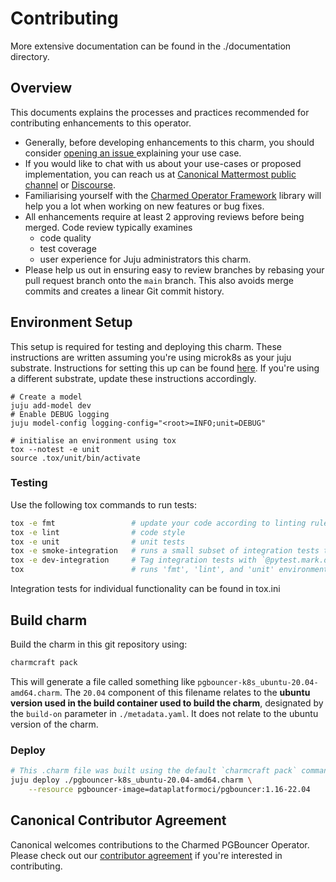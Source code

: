 # Contributing

More extensive documentation can be found in the ./documentation directory.

## Overview

This documents explains the processes and practices recommended for contributing enhancements to this operator.

- Generally, before developing enhancements to this charm, you should consider [opening an issue
  ](https://github.com/canonical/pgbouncer-k8s-operator/issues) explaining your use case.
- If you would like to chat with us about your use-cases or proposed implementation, you can reach
  us at [Canonical Mattermost public channel](https://chat.charmhub.io/charmhub/channels/charm-dev)
  or [Discourse](https://discourse.charmhub.io/).
- Familiarising yourself with the [Charmed Operator Framework](https://juju.is/docs/sdk) library
  will help you a lot when working on new features or bug fixes.
- All enhancements require at least 2 approving reviews before being merged. Code review typically examines
  - code quality
  - test coverage
  - user experience for Juju administrators this charm.
- Please help us out in ensuring easy to review branches by rebasing your pull request branch onto
  the `main` branch. This also avoids merge commits and creates a linear Git commit history.

## Environment Setup

This setup is required for testing and deploying this charm. These instructions are written assuming you're using microk8s as your juju substrate. Instructions for setting this up can be found [here](https://juju.is/docs/olm/microk8s). If you're using a different substrate, update these instructions accordingly.

```shell
# Create a model
juju add-model dev
# Enable DEBUG logging
juju model-config logging-config="<root>=INFO;unit=DEBUG"

# initialise an environment using tox
tox --notest -e unit
source .tox/unit/bin/activate
```

### Testing

Use the following tox commands to run tests:

```bash
tox -e fmt                 # update your code according to linting rules
tox -e lint                # code style
tox -e unit                # unit tests
tox -e smoke-integration   # runs a small subset of integration tests that quickly verifies the charm is mostly working as intended.
tox -e dev-integration     # Tag integration tests with `@pytest.mark.dev' to select tests to run using this command.
tox                        # runs 'fmt', 'lint', and 'unit' environments
```

Integration tests for individual functionality can be found in tox.ini

## Build charm

Build the charm in this git repository using:

```bash
charmcraft pack
```

This will generate a file called something like `pgbouncer-k8s_ubuntu-20.04-amd64.charm`. The `20.04` component of this filename relates to the **ubuntu version used in the build container used to build the charm**, designated by the `build-on` parameter in `./metadata.yaml`. It does not relate to the ubuntu version of the charm.

### Deploy

```bash
# This .charm file was built using the default `charmcraft pack` command.
juju deploy ./pgbouncer-k8s_ubuntu-20.04-amd64.charm \
    --resource pgbouncer-image=dataplatformoci/pgbouncer:1.16-22.04
```

## Canonical Contributor Agreement

Canonical welcomes contributions to the Charmed PGBouncer Operator. Please check out our [contributor agreement](https://ubuntu.com/legal/contributors) if you're interested in contributing.
